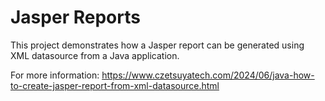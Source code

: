 # Jasper Reports

This project demonstrates how a Jasper report can be generated using XML datasource from a Java
application.

For more information: https://www.czetsuyatech.com/2024/06/java-how-to-create-jasper-report-from-xml-datasource.html
